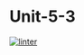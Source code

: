 # Unit-5-3
 [![linter](https://github.com/NathanTempleton/Unit-5-3/workflows/linter/badge.svg)](https://github.com/marketplace/actions/super-linter)
